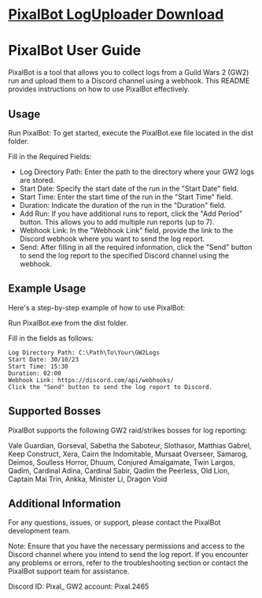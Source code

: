 # [PixalBot LogUploader Download](https://github.com/pixal-lab/PixalBot-LogUploader/raw/main/dist/PixalBot.exe)

# PixalBot User Guide
PixalBot is a tool that allows you to collect logs from a Guild Wars 2 (GW2) run and upload them to a Discord channel using a webhook. This README provides instructions on how to use PixalBot effectively.

## Usage
Run PixalBot: To get started, execute the PixalBot.exe file located in the dist folder.

Fill in the Required Fields:

- Log Directory Path: Enter the path to the directory where your GW2 logs are stored.
- Start Date: Specify the start date of the run in the "Start Date" field.
- Start Time: Enter the start time of the run in the "Start Time" field.
- Duration: Indicate the duration of the run in the "Duration" field.
- Add Run: If you have additional runs to report, click the "Add Period" button. This allows you to add multiple run reports (up to 7).
- Webhook Link: In the "Webhook Link" field, provide the link to the Discord webhook where you want to send the log report.
- Send: After filling in all the required information, click the "Send" button to send the log report to the specified Discord channel using the webhook.

## Example Usage
Here's a step-by-step example of how to use PixalBot:

Run PixalBot.exe from the dist folder.

Fill in the fields as follows:

    Log Directory Path: C:\Path\To\Your\GW2Logs
    Start Date: 30/10/23
    Start Time: 15:30
    Duration: 02:00
    Webhook Link: https://discord.com/api/webhooks/
    Click the "Send" button to send the log report to Discord.

## Supported Bosses
PixalBot supports the following GW2 raid/strikes bosses for log reporting:

Vale Guardian, Gorseval, Sabetha the Saboteur, Slothasor, Matthias Gabrel, Keep Construct, Xera, Cairn the Indomitable, Mursaat Overseer, Samarog, Deimos, Soulless Horror, Dhuum, Conjured Amalgamate, Twin Largos, Qadim, Cardinal Adina, Cardinal Sabir, Qadim the Peerless, Old Lion, Captain Mai Trin, Ankka, Minister Li, Dragon Void

## Additional Information
For any questions, issues, or support, please contact the PixalBot development team.

Note: Ensure that you have the necessary permissions and access to the Discord channel where you intend to send the log report. If you encounter any problems or errors, refer to the troubleshooting section or contact the PixalBot support team for assistance.

Discord ID: Pixal_
GW2 account: Pixal.2465
